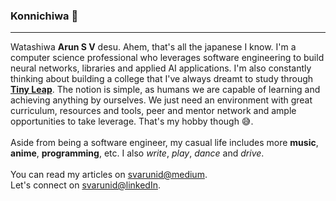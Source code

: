 ### Konnichiwa 👋

____________

Watashiwa **Arun S V** desu. Ahem, that's all the japanese I know. I'm a computer science professional who leverages software engineering to build neural networks, libraries and applied AI applications. 
I'm also constantly thinking about building a college that I've always dreamt to study through [**Tiny Leap**](https://tinyleap.org). 
The notion is simple, as humans we are capable of learning and achieving anything by ourselves. 
We just need an environment with great curriculum, resources and tools, peer and mentor network and 
ample opportunities to take leverage. That's my hobby though 😅.
<br><br>
Aside from being a software engineer, my casual life includes more **music**, **anime**, 
**programming**, etc. I also _write_, _play_, _dance_ and _drive_. 
<br><br>
You can read my articles on [svarunid@medium](https://svarunid.medium.com/). <br>
Let's connect on [svarunid@linkedIn](https://www.linkedin.com/in/svarunid/).
